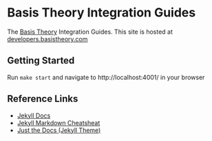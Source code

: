 # Basis Theory Integration Guides

The [Basis Theory](https://basistheory.com/) Integration Guides. This site is hosted at [developers.basistheory.com](https://developers.basistheory.com/)

## Getting Started

Run `make start` and navigate to http://localhost:4001/ in your browser

## Reference Links

- [Jekyll Docs](https://jekyllrb.com/docs/)
- [Jekyll Markdown Cheatsheat](https://aksakalli.github.io/jekyll-doc-theme/docs/cheatsheet/)
- [Just the Docs (Jekyll Theme)](https://pmarsceill.github.io/just-the-docs/)

